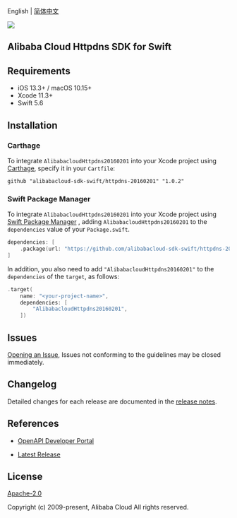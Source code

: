English | [简体中文](README-CN.md)

![](https://aliyunsdk-pages.alicdn.com/icons/AlibabaCloud.svg)

## Alibaba Cloud Httpdns SDK for Swift

## Requirements

- iOS 13.3+ / macOS 10.15+
- Xcode 11.3+
- Swift 5.6

## Installation

### Carthage

To integrate `AlibabacloudHttpdns20160201` into your Xcode project using [Carthage](https://github.com/Carthage/Carthage), specify it in your `Cartfile`:

```ogdl
github "alibabacloud-sdk-swift/httpdns-20160201" "1.0.2"
```

### Swift Package Manager

To integrate `AlibabacloudHttpdns20160201` into your Xcode project using [Swift Package Manager](https://swift.org/package-manager/) , adding `AlibabacloudHttpdns20160201` to the `dependencies` value of your `Package.swift`.

```swift
dependencies: [
    .package(url: "https://github.com/alibabacloud-sdk-swift/httpdns-20160201.git", from: "1.0.2")
]
```

In addition, you also need to add `"AlibabacloudHttpdns20160201"` to the `dependencies` of the `target`, as follows:

```swift
.target(
    name: "<your-project-name>",
    dependencies: [
        "AlibabacloudHttpdns20160201",
    ])
```

## Issues

[Opening an Issue](https://github.com/alibabacloud-sdk-swift/httpdns-20160201/issues/new), Issues not conforming to the guidelines may be closed immediately.

## Changelog

Detailed changes for each release are documented in the [release notes](./ChangeLog.txt).

## References

* [OpenAPI Developer Portal](https://next.api.alibabacloud.com/home)
- [Latest Release](https://github.com/alibabacloud-sdk-swift/httpdns-20160201)

## License

[Apache-2.0](http://www.apache.org/licenses/LICENSE-2.0)

Copyright (c) 2009-present, Alibaba Cloud All rights reserved.
